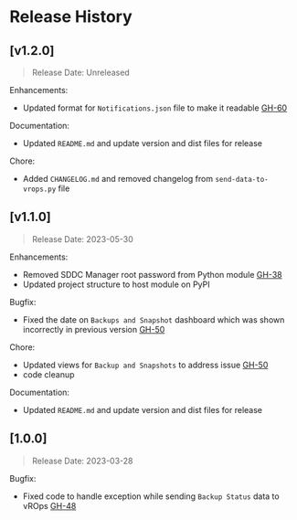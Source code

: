 # Release History

## [v1.2.0]

> Release Date: Unreleased

Enhancements:
- Updated format for `Notifications.json` file to make it readable [GH-60](https://github.com/vmware-samples/validated-solutions-for-cloud-foundation/issues/60)

Documentation: 
- Updated `README.md` and update version and dist files for release

Chore:
- Added `CHANGELOG.md` and removed changelog from `send-data-to-vrops.py` file 

## [v1.1.0]

> Release Date: 2023-05-30

Enhancements:

- Removed SDDC Manager root password from Python module [GH-38](https://github.com/vmware-samples/validated-solutions-for-cloud-foundation/issues/38)
- Updated project structure to host module on PyPI
  
Bugfix:
- Fixed the date on `Backups and Snapshot` dashboard which was shown incorrectly in previous version [GH-50](https://github.com/vmware-samples/validated-solutions-for-cloud-foundation/issues/50)

Chore: 
- Updated views for `Backup and Snapshots` to address issue [GH-50](https://github.com/vmware-samples/validated-solutions-for-cloud-foundation/issues/50)
- code cleanup

Documentation: 
- Updated `README.md` and update version and dist files for release

## [1.0.0]

> Release Date: 2023-03-28

Bugfix:
- Fixed code to handle exception while sending `Backup Status` data to vROps [GH-48](https://github.com/vmware-samples/validated-solutions-for-cloud-foundation/issues/48)
